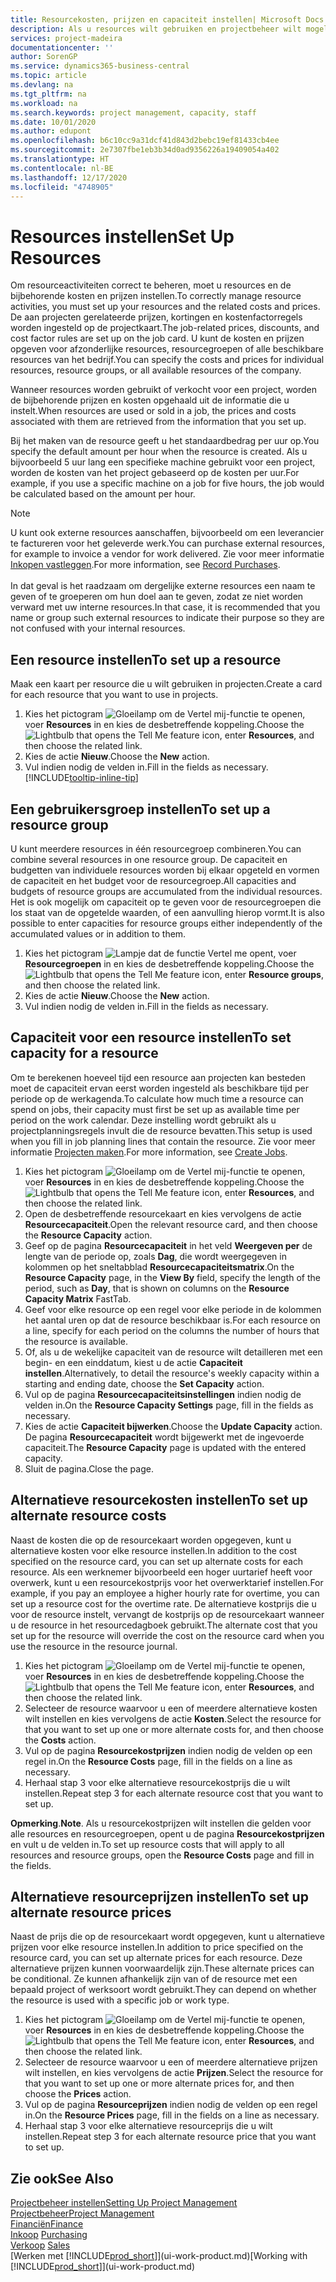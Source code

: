 ```yaml
---
title: Resourcekosten, prijzen en capaciteit instellen| Microsoft Docs
description: Als u resources wilt gebruiken en projectbeheer wilt mogelijk maken, geeft u kosten en prijzen voor afzonderlijke resources of resourcegroepen op en stelt u de resourcecapaciteit in.
services: project-madeira
documentationcenter: ''
author: SorenGP
ms.service: dynamics365-business-central
ms.topic: article
ms.devlang: na
ms.tgt_pltfrm: na
ms.workload: na
ms.search.keywords: project management, capacity, staff
ms.date: 10/01/2020
ms.author: edupont
ms.openlocfilehash: b6c10cc9a31dcf41d843d2bebc19ef81433cb4ee
ms.sourcegitcommit: 2e7307fbe1eb3b34d0ad9356226a19409054a402
ms.translationtype: HT
ms.contentlocale: nl-BE
ms.lasthandoff: 12/17/2020
ms.locfileid: "4748905"
---
```

# <a name="set-up-resources"></a><span data-ttu-id="ffeef-103">Resources instellen</span><span class="sxs-lookup"><span data-stu-id="ffeef-103">Set Up Resources</span></span>
<span data-ttu-id="ffeef-104">Om resourceactiviteiten correct te beheren, moet u resources en de bijbehorende kosten en prijzen instellen.</span><span class="sxs-lookup"><span data-stu-id="ffeef-104">To correctly manage resource activities, you must set up your resources and the related costs and prices.</span></span> <span data-ttu-id="ffeef-105">De aan projecten gerelateerde prijzen, kortingen en kostenfactorregels worden ingesteld op de projectkaart.</span><span class="sxs-lookup"><span data-stu-id="ffeef-105">The job-related prices, discounts, and cost factor rules are set up on the job card.</span></span> <span data-ttu-id="ffeef-106">U kunt de kosten en prijzen opgeven voor afzonderlijke resources, resourcegroepen of alle beschikbare resources van het bedrijf.</span><span class="sxs-lookup"><span data-stu-id="ffeef-106">You can specify the costs and prices for individual resources, resource groups, or all available resources of the company.</span></span>

<span data-ttu-id="ffeef-107">Wanneer resources worden gebruikt of verkocht voor een project, worden de bijbehorende prijzen en kosten opgehaald uit de informatie die u instelt.</span><span class="sxs-lookup"><span data-stu-id="ffeef-107">When resources are used or sold in a job, the prices and costs associated with them are retrieved from the information that you set up.</span></span>

<span data-ttu-id="ffeef-108">Bij het maken van de resource geeft u het standaardbedrag per uur op.</span><span class="sxs-lookup"><span data-stu-id="ffeef-108">You specify the default amount per hour when the resource is created.</span></span> <span data-ttu-id="ffeef-109">Als u bijvoorbeeld 5 uur lang een specifieke machine gebruikt voor een project, worden de kosten van het project gebaseerd op de kosten per uur.</span><span class="sxs-lookup"><span data-stu-id="ffeef-109">For example, if you use a specific machine on a job for five hours, the job would be calculated based on the amount per hour.</span></span>

> [!NOTE]
> <span data-ttu-id="ffeef-110">U kunt ook externe resources aanschaffen, bijvoorbeeld om een leverancier te factureren voor het geleverde werk.</span><span class="sxs-lookup"><span data-stu-id="ffeef-110">You can purchase external resources, for example to invoice a vendor for work delivered.</span></span> <span data-ttu-id="ffeef-111">Zie voor meer informatie [Inkopen vastleggen](purchasing-how-record-purchases.md).</span><span class="sxs-lookup"><span data-stu-id="ffeef-111">For more information, see [Record Purchases](purchasing-how-record-purchases.md).</span></span><br /><br />
> <span data-ttu-id="ffeef-112">In dat geval is het raadzaam om dergelijke externe resources een naam te geven of te groeperen om hun doel aan te geven, zodat ze niet worden verward met uw interne resources.</span><span class="sxs-lookup"><span data-stu-id="ffeef-112">In that case, it is recommended that you name or group such external resources to indicate their purpose so they are not confused with your internal resources.</span></span>

## <a name="to-set-up-a-resource"></a><span data-ttu-id="ffeef-113">Een resource instellen</span><span class="sxs-lookup"><span data-stu-id="ffeef-113">To set up a resource</span></span>
<span data-ttu-id="ffeef-114">Maak een kaart per resource die u wilt gebruiken in projecten.</span><span class="sxs-lookup"><span data-stu-id="ffeef-114">Create a card for each resource that you want to use in projects.</span></span>

1. <span data-ttu-id="ffeef-115">Kies het pictogram ![Gloeilamp om de Vertel mij-functie te openen](media/ui-search/search_small.png "Vertel me wat u wilt doen"), voer **Resources** in en kies de desbetreffende koppeling.</span><span class="sxs-lookup"><span data-stu-id="ffeef-115">Choose the ![Lightbulb that opens the Tell Me feature](media/ui-search/search_small.png "Tell me what you want to do") icon, enter **Resources**, and then choose the related link.</span></span>
2. <span data-ttu-id="ffeef-116">Kies de actie **Nieuw**.</span><span class="sxs-lookup"><span data-stu-id="ffeef-116">Choose the **New** action.</span></span>
3. <span data-ttu-id="ffeef-117">Vul indien nodig de velden in.</span><span class="sxs-lookup"><span data-stu-id="ffeef-117">Fill in the fields as necessary.</span></span> [!INCLUDE[tooltip-inline-tip](includes/tooltip-inline-tip_md.md)]  

## <a name="to-set-up-a-resource-group"></a><span data-ttu-id="ffeef-118">Een gebruikersgroep instellen</span><span class="sxs-lookup"><span data-stu-id="ffeef-118">To set up a resource group</span></span>
<span data-ttu-id="ffeef-119">U kunt meerdere resources in één resourcegroep combineren.</span><span class="sxs-lookup"><span data-stu-id="ffeef-119">You can combine several resources in one resource group.</span></span> <span data-ttu-id="ffeef-120">De capaciteit en budgetten van individuele resources worden bij elkaar opgeteld en vormen de capaciteit en het budget voor de resourcegroep.</span><span class="sxs-lookup"><span data-stu-id="ffeef-120">All capacities and budgets of resource groups are accumulated from the individual resources.</span></span> <span data-ttu-id="ffeef-121">Het is ook mogelijk om capaciteit op te geven voor de resourcegroepen die los staat van de opgetelde waarden, of een aanvulling hierop vormt.</span><span class="sxs-lookup"><span data-stu-id="ffeef-121">It is also possible to enter capacities for resource groups either independently of the accumulated values or in addition to them.</span></span>

1. <span data-ttu-id="ffeef-122">Kies het pictogram ![Lampje dat de functie Vertel me opent](media/ui-search/search_small.png "Vertel me wat u wilt doen"), voer **Resourcegroepen** in en kies de desbetreffende koppeling.</span><span class="sxs-lookup"><span data-stu-id="ffeef-122">Choose the ![Lightbulb that opens the Tell Me feature](media/ui-search/search_small.png "Tell me what you want to do") icon, enter **Resource groups**, and then choose the related link.</span></span>
2. <span data-ttu-id="ffeef-123">Kies de actie **Nieuw**.</span><span class="sxs-lookup"><span data-stu-id="ffeef-123">Choose the **New** action.</span></span>
3. <span data-ttu-id="ffeef-124">Vul indien nodig de velden in.</span><span class="sxs-lookup"><span data-stu-id="ffeef-124">Fill in the fields as necessary.</span></span>

## <a name="to-set-capacity-for-a-resource"></a><span data-ttu-id="ffeef-125">Capaciteit voor een resource instellen</span><span class="sxs-lookup"><span data-stu-id="ffeef-125">To set capacity for a resource</span></span>
<span data-ttu-id="ffeef-126">Om te berekenen hoeveel tijd een resource aan projecten kan besteden moet de capaciteit ervan eerst worden ingesteld als beschikbare tijd per periode op de werkagenda.</span><span class="sxs-lookup"><span data-stu-id="ffeef-126">To calculate how much time a resource can spend on jobs, their capacity must first be set up as available time per period on the work calendar.</span></span> <span data-ttu-id="ffeef-127">Deze instelling wordt gebruikt als u projectplanningsregels invult die de resource bevatten.</span><span class="sxs-lookup"><span data-stu-id="ffeef-127">This setup is used when you fill in job planning lines that contain the resource.</span></span> <span data-ttu-id="ffeef-128">Zie voor meer informatie [Projecten maken](projects-how-create-jobs.md).</span><span class="sxs-lookup"><span data-stu-id="ffeef-128">For more information, see [Create Jobs](projects-how-create-jobs.md).</span></span>

1. <span data-ttu-id="ffeef-129">Kies het pictogram ![Gloeilamp om de Vertel mij-functie te openen](media/ui-search/search_small.png "Vertel me wat u wilt doen"), voer **Resources** in en kies de desbetreffende koppeling.</span><span class="sxs-lookup"><span data-stu-id="ffeef-129">Choose the ![Lightbulb that opens the Tell Me feature](media/ui-search/search_small.png "Tell me what you want to do") icon, enter **Resources**, and then choose the related link.</span></span>
2. <span data-ttu-id="ffeef-130">Open de desbetreffende resourcekaart en kies vervolgens de actie **Resourcecapaciteit**.</span><span class="sxs-lookup"><span data-stu-id="ffeef-130">Open the relevant resource card, and then choose the **Resource Capacity** action.</span></span>
3. <span data-ttu-id="ffeef-131">Geef op de pagina **Resourcecapaciteit** in het veld **Weergeven per** de lengte van de periode op, zoals **Dag**, die wordt weergegeven in kolommen op het sneltabblad **Resourcecapaciteitsmatrix**.</span><span class="sxs-lookup"><span data-stu-id="ffeef-131">On the **Resource Capacity** page, in the **View By** field, specify the length of the period, such as **Day**, that is shown on columns on the **Resource Capacity Matrix** FastTab.</span></span>
4. <span data-ttu-id="ffeef-132">Geef voor elke resource op een regel voor elke periode in de kolommen het aantal uren op dat de resource beschikbaar is.</span><span class="sxs-lookup"><span data-stu-id="ffeef-132">For each resource on a line, specify for each period on the columns the number of hours that the resource is available.</span></span>
5. <span data-ttu-id="ffeef-133">Of, als u de wekelijke capaciteit van de resource wilt detailleren met een begin- en een einddatum, kiest u de actie **Capaciteit instellen**.</span><span class="sxs-lookup"><span data-stu-id="ffeef-133">Alternatively, to detail the resource's weekly capacity within a starting and ending date, choose the **Set Capacity** action.</span></span>
6. <span data-ttu-id="ffeef-134">Vul op de pagina **Resourcecapaciteitsinstellingen** indien nodig de velden in.</span><span class="sxs-lookup"><span data-stu-id="ffeef-134">On the **Resource Capacity Settings** page, fill in the fields as necessary.</span></span>
7. <span data-ttu-id="ffeef-135">Kies de actie **Capaciteit bijwerken**.</span><span class="sxs-lookup"><span data-stu-id="ffeef-135">Choose the **Update Capacity** action.</span></span> <span data-ttu-id="ffeef-136">De pagina **Resourcecapaciteit** wordt bijgewerkt met de ingevoerde capaciteit.</span><span class="sxs-lookup"><span data-stu-id="ffeef-136">The **Resource Capacity** page is updated with the entered capacity.</span></span>
8. <span data-ttu-id="ffeef-137">Sluit de pagina.</span><span class="sxs-lookup"><span data-stu-id="ffeef-137">Close the page.</span></span>

## <a name="to-set-up-alternate-resource-costs"></a><span data-ttu-id="ffeef-138">Alternatieve resourcekosten instellen</span><span class="sxs-lookup"><span data-stu-id="ffeef-138">To set up alternate resource costs</span></span>
<span data-ttu-id="ffeef-139">Naast de kosten die op de resourcekaart worden opgegeven, kunt u alternatieve kosten voor elke resource instellen.</span><span class="sxs-lookup"><span data-stu-id="ffeef-139">In addition to the cost specified on the resource card, you can set up alternate costs for each resource.</span></span> <span data-ttu-id="ffeef-140">Als een werknemer bijvoorbeeld een hoger uurtarief heeft voor overwerk, kunt u een resourcekostprijs voor het overwerktarief instellen.</span><span class="sxs-lookup"><span data-stu-id="ffeef-140">For example, if you pay an employee a higher hourly rate for overtime, you can set up a resource cost for the overtime rate.</span></span> <span data-ttu-id="ffeef-141">De alternatieve kostprijs die u voor de resource instelt, vervangt de kostprijs op de resourcekaart wanneer u de resource in het resourcedagboek gebruikt.</span><span class="sxs-lookup"><span data-stu-id="ffeef-141">The alternate cost that you set up for the resource will override the cost on the resource card when you use the resource in the resource journal.</span></span>

1. <span data-ttu-id="ffeef-142">Kies het pictogram ![Gloeilamp om de Vertel mij-functie te openen](media/ui-search/search_small.png "Vertel me wat u wilt doen"), voer **Resources** in en kies de desbetreffende koppeling.</span><span class="sxs-lookup"><span data-stu-id="ffeef-142">Choose the ![Lightbulb that opens the Tell Me feature](media/ui-search/search_small.png "Tell me what you want to do") icon, enter **Resources**, and then choose the related link.</span></span>  
2. <span data-ttu-id="ffeef-143">Selecteer de resource waarvoor u een of meerdere alternatieve kosten wilt instellen en kies vervolgens de actie **Kosten**.</span><span class="sxs-lookup"><span data-stu-id="ffeef-143">Select the resource for that you want to set up one or more alternate costs for, and then choose the **Costs** action.</span></span>  
3. <span data-ttu-id="ffeef-144">Vul op de pagina **Resourcekostprijzen** indien nodig de velden op een regel in.</span><span class="sxs-lookup"><span data-stu-id="ffeef-144">On the **Resource Costs** page, fill in the fields on a line as necessary.</span></span>  
4. <span data-ttu-id="ffeef-145">Herhaal stap 3 voor elke alternatieve resourcekostprijs die u wilt instellen.</span><span class="sxs-lookup"><span data-stu-id="ffeef-145">Repeat step 3 for each alternate resource cost that you want to set up.</span></span>

<span data-ttu-id="ffeef-146">**Opmerking**.</span><span class="sxs-lookup"><span data-stu-id="ffeef-146">**Note**.</span></span> <span data-ttu-id="ffeef-147">Als u resourcekostprijzen wilt instellen die gelden voor alle resources en resourcegroepen, opent u de pagina **Resourcekostprijzen** en vult u de velden in.</span><span class="sxs-lookup"><span data-stu-id="ffeef-147">To set up resource costs that will apply to all resources and resource groups, open the **Resource Costs** page and fill in the fields.</span></span>

## <a name="to-set-up-alternate-resource-prices"></a><span data-ttu-id="ffeef-148">Alternatieve resourceprijzen instellen</span><span class="sxs-lookup"><span data-stu-id="ffeef-148">To set up alternate resource prices</span></span>
<span data-ttu-id="ffeef-149">Naast de prijs die op de resourcekaart wordt opgegeven, kunt u alternatieve prijzen voor elke resource instellen.</span><span class="sxs-lookup"><span data-stu-id="ffeef-149">In addition to price specified on the resource card, you can set up alternate prices for each resource.</span></span> <span data-ttu-id="ffeef-150">Deze alternatieve prijzen kunnen voorwaardelijk zijn.</span><span class="sxs-lookup"><span data-stu-id="ffeef-150">These alternate prices can be conditional.</span></span> <span data-ttu-id="ffeef-151">Ze kunnen afhankelijk zijn van of de resource met een bepaald project of werksoort wordt gebruikt.</span><span class="sxs-lookup"><span data-stu-id="ffeef-151">They can depend on whether the resource is used with a specific job or work type.</span></span>

1. <span data-ttu-id="ffeef-152">Kies het pictogram ![Gloeilamp om de Vertel mij-functie te openen](media/ui-search/search_small.png "Vertel me wat u wilt doen"), voer **Resources** in en kies de desbetreffende koppeling.</span><span class="sxs-lookup"><span data-stu-id="ffeef-152">Choose the ![Lightbulb that opens the Tell Me feature](media/ui-search/search_small.png "Tell me what you want to do") icon, enter **Resources**, and then choose the related link.</span></span>
2. <span data-ttu-id="ffeef-153">Selecteer de resource waarvoor u een of meerdere alternatieve prijzen wilt instellen, en kies vervolgens de actie **Prijzen**.</span><span class="sxs-lookup"><span data-stu-id="ffeef-153">Select the resource for that you want to set up one or more alternate prices for, and then choose the **Prices** action.</span></span>
3. <span data-ttu-id="ffeef-154">Vul op de pagina **Resourceprijzen** indien nodig de velden op een regel in.</span><span class="sxs-lookup"><span data-stu-id="ffeef-154">On the **Resource Prices** page, fill in the fields on a line as necessary.</span></span>
4. <span data-ttu-id="ffeef-155">Herhaal stap 3 voor elke alternatieve resourceprijs die u wilt instellen.</span><span class="sxs-lookup"><span data-stu-id="ffeef-155">Repeat step 3 for each alternate resource price that you want to set up.</span></span>

## <a name="see-also"></a><span data-ttu-id="ffeef-156">Zie ook</span><span class="sxs-lookup"><span data-stu-id="ffeef-156">See Also</span></span>
[<span data-ttu-id="ffeef-157">Projectbeheer instellen</span><span class="sxs-lookup"><span data-stu-id="ffeef-157">Setting Up Project Management</span></span>](projects-setup-projects.md)  
[<span data-ttu-id="ffeef-158">Projectbeheer</span><span class="sxs-lookup"><span data-stu-id="ffeef-158">Project Management</span></span>](projects-manage-projects.md)  
[<span data-ttu-id="ffeef-159">Financiën</span><span class="sxs-lookup"><span data-stu-id="ffeef-159">Finance</span></span>](finance.md)  
<span data-ttu-id="ffeef-160">[Inkoop](purchasing-manage-purchasing.md)       </span><span class="sxs-lookup"><span data-stu-id="ffeef-160">[Purchasing](purchasing-manage-purchasing.md)       </span></span>  
<span data-ttu-id="ffeef-161">[Verkoop](sales-manage-sales.md)    </span><span class="sxs-lookup"><span data-stu-id="ffeef-161">[Sales](sales-manage-sales.md)    </span></span>  
<span data-ttu-id="ffeef-162">[Werken met [!INCLUDE[prod_short](includes/prod_short.md)]](ui-work-product.md)</span><span class="sxs-lookup"><span data-stu-id="ffeef-162">[Working with [!INCLUDE[prod_short](includes/prod_short.md)]](ui-work-product.md)</span></span>  
